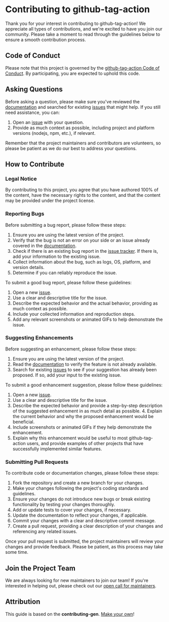 # Contributing to github-tag-action

Thank you for your interest in contributing to github-tag-action! We appreciate all types of contributions, and we're excited to have you join our community. Please take a moment to read through the guidelines below to ensure a smooth contribution process.

## Code of Conduct

Please note that this project is governed by the [github-tag-action Code of Conduct](https://github.com/anothrNick/github-tag-action/blob/master/CODE_OF_CONDUCT.md). By participating, you are expected to uphold this code.

## Asking Questions

Before asking a question, please make sure you've reviewed the [documentation](https://github.com/anothrNick/github-tag-action) and searched for existing [issues](https://github.com/anothrNick/github-tag-action/issues) that might help. If you still need assistance, you can:

1. Open an [issue](https://github.com/anothrNick/github-tag-action/issues/new) with your question.
2. Provide as much context as possible, including project and platform versions (nodejs, npm, etc.), if relevant.

Remember that the project maintainers and contributors are volunteers, so please be patient as we do our best to address your questions.

## How to Contribute

### Legal Notice

By contributing to this project, you agree that you have authored 100% of the content, have the necessary rights to the content, and that the content may be provided under the project license.

### Reporting Bugs

Before submitting a bug report, please follow these steps:

1. Ensure you are using the latest version of the project.
2. Verify that the bug is not an error on your side or an issue already covered in the [documentation](https://github.com/anothrNick/github-tag-action).
3. Check if there is an existing bug report in the [issue tracker](https://github.com/anothrNick/github-tag-action/issues?q=label%3Abug). If there is, add your information to the existing issue.
4. Collect information about the bug, such as logs, OS, platform, and version details.
5. Determine if you can reliably reproduce the issue.

To submit a good bug report, please follow these guidelines:

1. Open a new [issue](https://github.com/anothrNick/github-tag-action/issues/new).
2. Use a clear and descriptive title for the issue.
3. Describe the expected behavior and the actual behavior, providing as much context as possible.
4. Include your collected information and reproduction steps.
5. Add any relevant screenshots or animated GIFs to help demonstrate the issue.

### Suggesting Enhancements

Before suggesting an enhancement, please follow these steps:

1. Ensure you are using the latest version of the project.
2. Read the [documentation](https://github.com/anothrNick/github-tag-action) to verify the feature is not already available.
3. Search for existing [issues](https://github.com/anothrNick/github-tag-action/issues) to see if your suggestion has already been proposed. If so, add your input to the existing issue.

To submit a good enhancement suggestion, please follow these guidelines:

1. Open a new [issue](https://github.com/anothrNick/github-tag-action/issues/new).
2. Use a clear and descriptive title for the issue.
3. Describe the expected behavior and provide a step-by-step description of the suggested enhancement in as much detail as possible. 4. Explain the current behavior and why the proposed enhancement would be beneficial.
4. Include screenshots or animated GIFs if they help demonstrate the enhancement.
5. Explain why this enhancement would be useful to most github-tag-action users, and provide examples of other projects that have successfully implemented similar features.

### Submitting Pull Requests

To contribute code or documentation changes, please follow these steps:

1. Fork the repository and create a new branch for your changes.
2. Make your changes following the project's coding standards and guidelines.
3. Ensure your changes do not introduce new bugs or break existing functionality by testing your changes thoroughly.
4. Add or update tests to cover your changes, if necessary.
5. Update the documentation to reflect your changes, if applicable.
6. Commit your changes with a clear and descriptive commit message.
7. Create a pull request, providing a clear description of your changes and referencing any related issues.

Once your pull request is submitted, the project maintainers will review your changes and provide feedback. Please be patient, as this process may take some time.

## Join the Project Team

We are always looking for new maintainers to join our team! If you're interested in helping out, please check out our [open call for maintainers](https://github.com/anothrNick/github-tag-action/issues/238).

## Attribution

This guide is based on the **contributing-gen**. [Make your own](https://github.com/bttger/contributing-gen)!